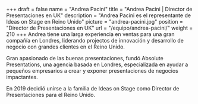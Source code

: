+++
draft		= false
name		= "Andrea Pacini"
title		= "Andrea Pacini | Director de Presentaciones en UK"
description = "Andrea Pacini es el representante de Ideas on Stage en  Reino Unido"
picture		= "andrea-pacini.jpg"position 	= "Director de Presentaciones en UK"
url			= "/equipo/andrea-pacini/"
weight		= 210
+++
Andrea tiene una larga experiencia en ventas para una gran compañía en Londres, liderando projectos de innovación y desarrollo de negocio con grandes clientes en el Reino Unido.

Gran apasionado de las buenas presentaciones, fundó Absolute Presentations, una agencia basada en Londres, especializada en ayudar a pequeños empresarios a crear y exponer presentaciones de negocios impactantes.

En 2019 decidió unirse a la familia de Ideas on Stage como Director de Presentaciones para el Reino Unido.